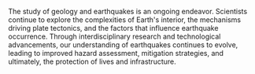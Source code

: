 The study of geology and earthquakes is an ongoing endeavor. Scientists continue to explore the complexities of Earth's interior, the mechanisms driving plate tectonics, and the factors that influence earthquake occurrence. Through interdisciplinary research and technological advancements, our understanding of earthquakes continues to evolve, leading to improved hazard assessment, mitigation strategies, and ultimately, the protection of lives and infrastructure.
